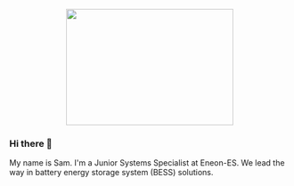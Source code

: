 <p align="center">
    <img width="300" height="209" src="https://batteryindustry.tech/wp-content/uploads/2021/01/Eneon-ES.png">
</p>

### Hi there 👋

My name is Sam. I'm a Junior Systems Specialist at Eneon-ES. We lead the way in battery energy storage system (BESS) solutions.

<!--
**sam-eneon/sam-eneon** is a ✨ _special_ ✨ repository because its `README.md` (this file) appears on your GitHub profile.

Here are some ideas to get you started:

- 🔭 I’m currently working on ...
- 🌱 I’m currently learning ...
- 👯 I’m looking to collaborate on ...
- 🤔 I’m looking for help with ...
- 💬 Ask me about ...
- 📫 How to reach me: ...
- 😄 Pronouns: ...
- ⚡ Fun fact: ...
-->
